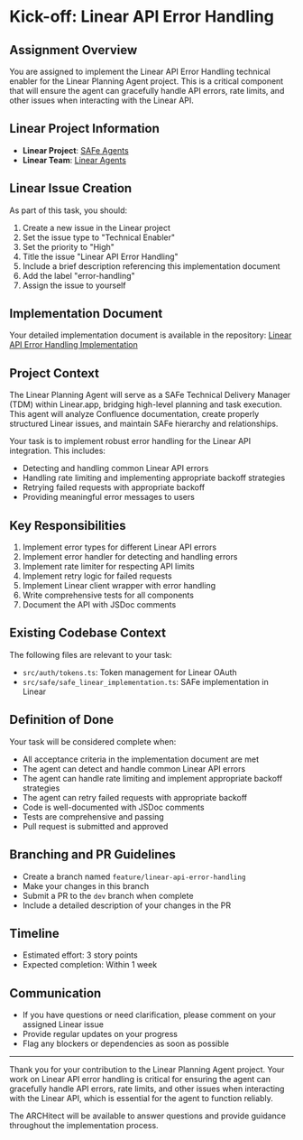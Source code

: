 # Kick-off: Linear API Error Handling

## Assignment Overview
You are assigned to implement the Linear API Error Handling technical enabler for the Linear Planning Agent project. This is a critical component that will ensure the agent can gracefully handle API errors, rate limits, and other issues when interacting with the Linear API.

## Linear Project Information
- **Linear Project**: [SAFe Agents](https://linear.app/wordstofilmby/project/safe-agents-41505bde79df/overview)
- **Linear Team**: [Linear Agents](https://linear.app/wordstofilmby/team/LIN/all)

## Linear Issue Creation
As part of this task, you should:
1. Create a new issue in the Linear project
2. Set the issue type to "Technical Enabler"
3. Set the priority to "High"
4. Title the issue "Linear API Error Handling"
5. Include a brief description referencing this implementation document
6. Add the label "error-handling"
7. Assign the issue to yourself

## Implementation Document
Your detailed implementation document is available in the repository:
[Linear API Error Handling Implementation](https://github.com/ByBren-LLC/WTFB-Linear-agents/blob/main/specs/linear_api_error_handling-implementation.md)

## Project Context
The Linear Planning Agent will serve as a SAFe Technical Delivery Manager (TDM) within Linear.app, bridging high-level planning and task execution. This agent will analyze Confluence documentation, create properly structured Linear issues, and maintain SAFe hierarchy and relationships.

Your task is to implement robust error handling for the Linear API integration. This includes:
- Detecting and handling common Linear API errors
- Handling rate limiting and implementing appropriate backoff strategies
- Retrying failed requests with appropriate backoff
- Providing meaningful error messages to users

## Key Responsibilities
1. Implement error types for different Linear API errors
2. Implement error handler for detecting and handling errors
3. Implement rate limiter for respecting API limits
4. Implement retry logic for failed requests
5. Implement Linear client wrapper with error handling
6. Write comprehensive tests for all components
7. Document the API with JSDoc comments

## Existing Codebase Context
The following files are relevant to your task:
- `src/auth/tokens.ts`: Token management for Linear OAuth
- `src/safe/safe_linear_implementation.ts`: SAFe implementation in Linear

## Definition of Done
Your task will be considered complete when:
- All acceptance criteria in the implementation document are met
- The agent can detect and handle common Linear API errors
- The agent can handle rate limiting and implement appropriate backoff strategies
- The agent can retry failed requests with appropriate backoff
- Code is well-documented with JSDoc comments
- Tests are comprehensive and passing
- Pull request is submitted and approved

## Branching and PR Guidelines
- Create a branch named `feature/linear-api-error-handling`
- Make your changes in this branch
- Submit a PR to the `dev` branch when complete
- Include a detailed description of your changes in the PR

## Timeline
- Estimated effort: 3 story points
- Expected completion: Within 1 week

## Communication
- If you have questions or need clarification, please comment on your assigned Linear issue
- Provide regular updates on your progress
- Flag any blockers or dependencies as soon as possible

---

Thank you for your contribution to the Linear Planning Agent project. Your work on Linear API error handling is critical for ensuring the agent can gracefully handle API errors, rate limits, and other issues when interacting with the Linear API, which is essential for the agent to function reliably.

The ARCHitect will be available to answer questions and provide guidance throughout the implementation process.
